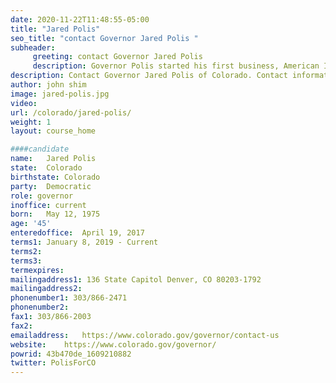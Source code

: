 ```yaml
---
date: 2020-11-22T11:48:55-05:00
title: "Jared Polis"
seo_title: "contact Governor Jared Polis "
subheader:
     greeting: contact Governor Jared Polis 
     description: Governor Polis started his first business, American Information Systems, while in college out of his dorm room. By the time he was 30, he’d launched three successful companies, including ProFlowers, one of the world’s leading online flower retailers. His pioneering role in the internet economy earned him an “Entrepreneur of the Year” distinction from Ernst and Young. Following these business success, Governor Polis committed himself to making sure other Coloradans had the opportunity to pursue their dreams. He co-founded Techstars, a startup accelerator that mentors entrepreneurs from all walks of life, and Patriot Boot Camp, which helps veterans start their own small businesses after coming home from their service. In addition to his career as an entrepreneur, much of Governor Polis’ adult life has been focused on improving public education. He served six years on the State Board of Education, where he worked to raise pay for teachers and reduce class size for students. He also founded several public charter schools for at-risk youth, and served as superintendent of one of them, the New America School, which helps immigrants earn their high school diploma. Governor Polis is a Colorado native, born in 1975. He, his partner Marlon, and their two children are all avid Rockies fans.
description: Contact Governor Jared Polis of Colorado. Contact information for Jared Polis includes his email address, phone number, and mailing address.
author: john shim
image: jared-polis.jpg
video:
url: /colorado/jared-polis/
weight: 1
layout: course_home

####candidate
name:	Jared Polis
state:	Colorado
birthstate: Colorado
party:	Democratic
role: governor
inoffice: current
born:	May 12, 1975
age: '45'
enteredoffice:	April 19, 2017 
terms1: January 8, 2019 - Current
terms2: 
terms3: 
termexpires:	
mailingaddress1: 136 State Capitol Denver, CO 80203-1792
mailingaddress2:		
phonenumber1: 303/866-2471
phonenumber2:	
fax1: 303/866-2003
fax2: 
emailaddress:	https://www.colorado.gov/governor/contact-us
website:	https://www.colorado.gov/governor/
powrid: 43b470de_1609210882
twitter: PolisForCO
---
```




